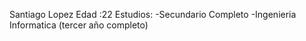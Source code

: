 Santiago Lopez
Edad :22
Estudios:
-Secundario Completo
-Ingenieria Informatica (tercer año completo)